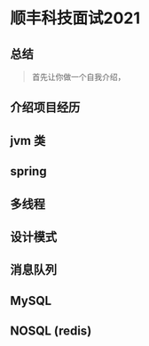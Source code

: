 # 顺丰科技面试2021

## 总结
> 首先让你做一个自我介绍，  

## 介绍项目经历

## jvm 类

## spring 

## 多线程

## 设计模式

## 消息队列

## MySQL

## NOSQL (redis)

